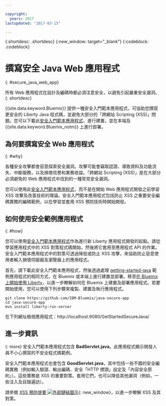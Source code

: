 ```yaml
---

copyright:
  years: 2017
lastupdated: "2017-03-15"

---
```


{:shortdesc: .shortdesc}
{:new_window: target="_blank"}
{:codeblock: .codeblock}

# 撰寫安全 Java Web 應用程式
{: #secure_java_web_app}

所有 Web 應用程式在設計及編碼時都必須注意安全，以避免引起嚴重安全漏洞。
{: shortdesc}

{{site.data.keyword.Bluemix}} 提供一種安全入門範本應用程式，可協助您撰寫更安全的 Liberty Java 程式碼，並避免大部分的「跨網站 Scripting (XSS)」問題。您可以下載此[安全入門範本應用程式](https://github.com/IBM-Bluemix/java-secure-app)、進行建置，並在本端及 {{site.data.keyword.Bluemix_notm}} 上進行部署。

## 為何要撰寫安全 Web 應用程式
{: #why}

各種安全攻擊都會惡意探索安全漏洞。攻擊可能會竊取認證、導致資料及功能流失、中斷服務，以及損壞信譽和業務收益。「跨網站 Scripting (XSS)」是在大部分必須避免的 Web 應用程式中找到的一種常見安全漏洞。

您可以使用此[安全入門範本應用程式](https://github.com/IBM-Bluemix/java-secure-app)，而不是在開始 Web 應用程式開發之前學習 XSS 攻擊及改善技術的理論。安全入門範本應用程式包括防止 XSS 之重要安全編碼實務的編碼範例，以在學習並套用 XSS 預防技術時開始開發。

## 如何使用安全範例應用程式
{: #how}

您可以使用[安全入門範本應用程式](https://github.com/IBM-Bluemix/java-secure-app)作為進行新 Liberty 應用程式開發的起點。請從學習應用程式中的 XSS 對策程式碼開始，然後將它套用至應用程式 API 的作業。安全入門範本應用程式中的對策可透過降低或防止 XSS 攻擊，來協助防止惡意使用者輸入損壞伺服器及瀏覽器上的應用程式。

首先，請下載此安全入門範本應用程式，然後透過處理 [getting-started-java](https://github.com/IBM-Bluemix/get-started-java) 範例應用程式的相同方式，在 Bluemix 或本端上進行建置並部署。移至[在 Bluemix 上開始使用 Liberty](getting-started.html)，以進一步瞭解如何在 Bluemix 上建置及部署應用程式。若要開始使用，您可以使用下列步驟來複製、建置及執行應用程式。

```
git clone https://github.com/IBM-Bluemix/java-secure-app
cd java-secure-app
mvn install liberty:run-server
```
在下列網址檢視應用程式：http://localhost:9080/GetStartedSecureJava/

## 進一步資訊
{: more}
安全入門範本應用程式包含 **BadServlet.java**。此應用程式顯示開發人員不小心撰寫的不安全程式碼範例。

安全入門範本應用程式也會包含 **GoodServlet.java**，其中包括一些不錯的安全編碼實務（例如輸入驗證、輸出編碼、安全「HTTP 標頭」設定及「內容安全原則」）。這些實務是 XSS 的重要對策。套用它們，也可以降低其他漏洞（例如，一些注入及目錄遍訪）。

請參閱 [XSS 預防提要 ![外部鏈結圖示](../../icons/launch-glyph.svg "外部鏈結圖示")](https://www.owasp.org/index.php/XSS){: new_window}，以進一步瞭解 XSS 及其對策。
